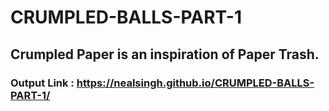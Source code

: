 # CRUMPLED-BALLS-PART-1

## Crumpled Paper is an inspiration of Paper Trash.

### Output Link :  https://nealsingh.github.io/CRUMPLED-BALLS-PART-1/
